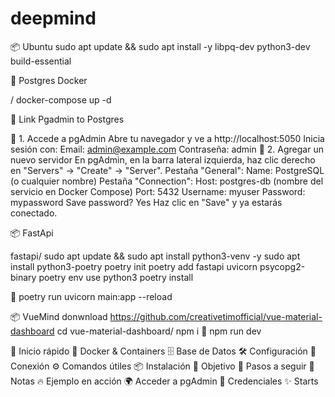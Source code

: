 # deepmind

📦 Ubuntu
sudo apt update && sudo apt install -y libpq-dev python3-dev build-essential



🐳 Postgres Docker

/
docker-compose up -d

📝 Link Pgadmin to Postgres

📌 1. Accede a pgAdmin
Abre tu navegador y ve a http://localhost:5050
Inicia sesión con:
Email: admin@example.com
Contraseña: admin
📌 2. Agregar un nuevo servidor
En pgAdmin, en la barra lateral izquierda, haz clic derecho en "Servers" → "Create" → "Server".
Pestaña "General":
Name: PostgreSQL (o cualquier nombre)
Pestaña "Connection":
Host: postgres-db (nombre del servicio en Docker Compose)
Port: 5432
Username: myuser
Password: mypassword
Save password? Yes
Haz clic en "Save" y ya estarás conectado.


📦 FastApi

fastapi/
sudo apt update && sudo apt install python3-venv -y
sudo apt install python3-poetry
poetry init
poetry add fastapi uvicorn psycopg2-binary
poetry env use python3
poetry install

🚀
poetry run uvicorn main:app --reload


📦 VueMind
donwnload https://github.com/creativetimofficial/vue-material-dashboard
cd vue-material-dashboard/
npm i
🚀 
npm run dev






🚀 Inicio rápido
🐳 Docker & Containers
🗄️ Base de Datos
🛠️ Configuración
🔗 Conexión
⚙️ Comandos útiles
📦 Instalación
🎯 Objetivo
📌 Pasos a seguir
📝 Notas
🔥 Ejemplo en acción
🌍 Acceder a pgAdmin
🔑 Credenciales
✨ Starts